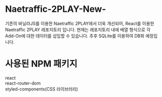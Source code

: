 # Naetraffic-2PLAY-New-

기존의 바닐라JS를 이용한 Naetraffic 2PLAY에서 더욱 개선되어, React를 이용한 Naetraffic 2PLAY 레포지토리 입니다.
현재는 레포지토리 내에 배열 형식으로 각 Add-On에 대한 데이터를 삽입할 수 있습니다. 추후 SQLite를 이용하여 DB화 예정입니다.

# 사용된 NPM 패키지

react<br>
react-router-dom<br>
styled-components(CSS 라이브러리)<br>
